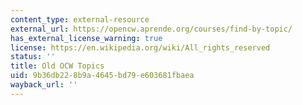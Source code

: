 ```yaml
---
content_type: external-resource
external_url: https://opencw.aprende.org/courses/find-by-topic/
has_external_license_warning: true
license: https://en.wikipedia.org/wiki/All_rights_reserved
status: ''
title: Old OCW Topics
uid: 9b36db22-8b9a-4645-bd79-e603681fbaea
wayback_url: ''
---
```

